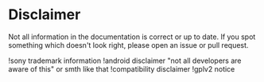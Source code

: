 # Disclaimer

Not all information in the documentation is correct or up to date. If you spot something which doesn't look right, please open an issue or pull request.

!sony trademark information
!android disclaimer "not all developers are aware of this" or smth like that
!compatibility disclaimer
!gplv2 notice
